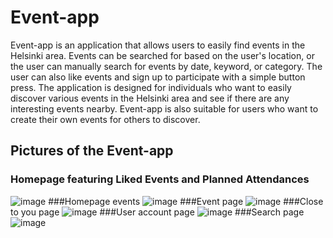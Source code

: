 # Event-app
Event-app is an application that allows users to easily find events in the Helsinki area. Events can be searched for based on the user's location, or the user can manually search for events by date, keyword, or category. The user can also like events and sign up to participate with a simple button press.
The application is designed for individuals who want to easily discover various events in the Helsinki area and see if there are any interesting events nearby. Event-app is also suitable for users who want to create their own events for others to discover.
## Pictures of the Event-app
### Homepage featuring Liked Events and Planned Attendances
![image](https://github.com/siljamat/event-app/assets/104004445/236355cd-6ad1-4861-bf63-4cd105aad179)
###Homepage events
![image](https://github.com/siljamat/event-app/assets/104004445/4e26eaba-a780-45e6-a022-5cbea2ea1cdc)
###Event page
![image](https://github.com/siljamat/event-app/assets/104004445/b20598ea-8c11-482a-9d31-52c8a9b9c491)
###Close to you page
![image](https://github.com/siljamat/event-app/assets/104004445/3667858c-b264-43a3-a07f-e9b32b0921e3)
###User account page
![image](https://github.com/siljamat/event-app/assets/104004445/4d7effbc-f239-48be-9e13-ed96375916c9)
###Search page
![image](https://github.com/siljamat/event-app/assets/104004445/8d4af435-63c6-4517-a3f0-d91311b05feb)
